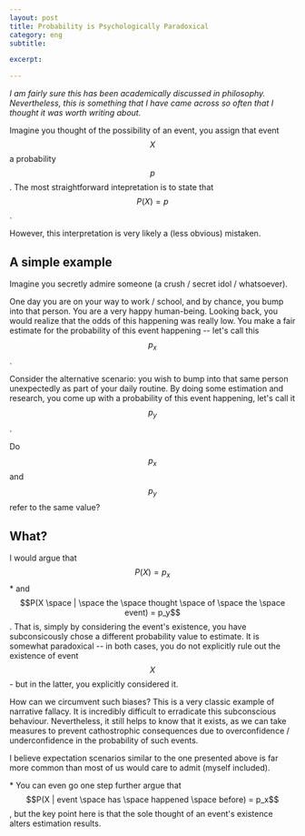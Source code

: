 ```yaml
---
layout: post
title: Probability is Psychologically Paradoxical
category: eng
subtitle: 

excerpt: 

---
```


*I am fairly sure this has been academically discussed
in philosophy. Nevertheless, this is something that I have came
across so often that I thought it was worth writing about.*

Imagine you thought of the possibility of an event, you assign
that event $$X$$ a probability $$p$$. The most straightforward
intepretation is to state that $$P(X) = p$$.

However, this interpretation is very likely a (less obvious) mistaken.

## A simple example

Imagine you secretly admire someone (a crush / secret idol / whatsoever).

One day you are on your way to work / school, and by chance, you bump
into that person. You are a very happy human-being. Looking
back, you would realize that the odds of this happening was really
low. You make a fair estimate for the probability of this event
happening -- let's call this $$p_x$$.

Consider the alternative scenario: you wish to bump into that same person
unexpectedly as part of your daily routine. By doing some estimation and research,
you come up with a probability of this event happening, let's call it
$$p_y$$.

Do $$p_x$$ and $$p_y$$ refer to the same value?

## What?

I would argue that $$P(X) = p_x$$\* and $$P(X \space | \space the \space thought \space of \space the \space event) = p_y$$.
That is, simply by considering the event's existence, you have
subconsicously chose a different probability value to estimate.
It is somewhat paradoxical -- in both cases, you do not explicitly
rule out the existence of event $$X$$ - but in the latter, you
explicitly considered it.

How can we circumvent such biases? This is a very classic example of
narrative fallacy. It is incredibly difficult to erradicate this subconscious behaviour.
Nevertheless, it still helps to know that it exists, as we can take
measures to prevent cathostrophic consequences due to overconfidence
/ underconfidence in the probability of such events.

I believe expectation scenarios similar to the one presented above is
far more common than most of us would care to admit (myself included).

\* You can even go one step further argue that $$P(X | event \space has \space happened \space before) = p_x$$,
but the key point here is that the sole thought of an event's existence
alters estimation results.
